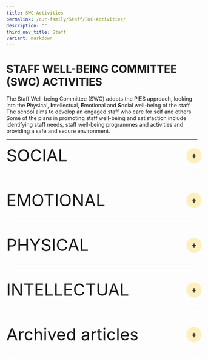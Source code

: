 ```yaml
---
title: SWC Activities
permalink: /our-family/Staff/SWC-Activities/
description: ""
third_nav_title: Staff
variant: markdown
---
```

# STAFF WELL-BEING COMMITTEE (SWC) ACTIVITIES

The Staff Well-being Committee (SWC) adopts the PIES approach, looking into the **P**hysical, **I**ntellectual, **E**motional and **S**ocial well-being of the staff. The school aims to develop an engaged staff who care for self and others. Some of the plans in promoting staff well-being and satisfaction include identifying staff needs, staff well-being programmes and activities and providing a safe and secure environment.

---

<details><summary>SOCIAL</summary>

<h3>Staff Appreciation Week: Grateful Moments, Lasting Impact</h3>

<p><i>“It’s my life~~~” Bon Jovi’s</i> song rang out as the principal joined in the groove, signaling the official yet fun start of the Staff Appreciation Lunch. With the microphone in hand, groups eagerly showcased their unique identities – flaunting glossy balloons, rocking cool shades, or sporting bandana scarves. The royal blue attire, paired with tiaras or songkoks, added a dash of flair, as everyone embraced the theme of ‘Be Yourself.’</p>
	
<div class="carousel">
    <div class="images">
        <img alt="Image 1" src="https://staging-lite.d3o5f2eggdqz6.amplifyapp.com/images/Our%20Family/Staff/SWC%20Activities/Social/2024_staff_retreat3.png">
        <img alt="Image 2" src="https://staging-lite.d3o5f2eggdqz6.amplifyapp.com/images/Our%20Family/Staff/SWC%20Activities/Social/2024_staff_retreat6.png">
        <img alt="Image 3" src="https://staging-lite.d3o5f2eggdqz6.amplifyapp.com/images/Our%20Family/Staff/SWC%20Activities/Social/2024_staff_retreat7.png">
        <img alt="Image 4" src="https://staging-lite.d3o5f2eggdqz6.amplifyapp.com/images/Our%20Family/Staff/SWC%20Activities/Social/2024_staff_retreat8.png">
      <img alt="Image 5" src="https://staging-lite.d3o5f2eggdqz6.amplifyapp.com/images/Our%20Family/Staff/SWC%20Activities/Social/2024_staff_retreat9.png"> 
      <img alt="Image 6" src="https://staging-lite.d3o5f2eggdqz6.amplifyapp.com/images/Our%20Family/Staff/SWC%20Activities/Social/2024_staff_retreat10.png">  
      <img alt="Image 7" src="https://staging-lite.d3o5f2eggdqz6.amplifyapp.com/images/Our%20Family/Staff/SWC%20Activities/Social/2024_staff_retreat11.png">       
    </div>
</div>

<p>As the delectable eight-course feast unfolded, the room buzzed with excitement, spurred on by a battery of games. Fearless and fun-loving souls dressed up as Albert Einstein, Ninja Turtle, Phua Chu Kang, Wonder Woman or Pikachu with whatever their tablemates could find. The invitees also uncovered each other's hidden talents and passions: Who blesses people with self-made pineapple tarts? Who is an intrepid traveler and converses in Japanese effortlessly?  Whose home is a kitty paradise? Whether or not you know these answers, the YCKSS family was awestruck by the versatility and delightful surprises of those in the very same room. Even the conventional lucky draw had an uncannily unconventional twist, leaving everyone beaming as winners of vouchers, big wads or not.</p>
	
<div class="carousel">
    <div class="images">
        <img alt="Image 1" src="https://staging-lite.d3o5f2eggdqz6.amplifyapp.com/images/Our%20Family/Staff/SWC%20Activities/Social/2024_staff_retreat4.png">
        <img alt="Image 2" src="https://staging-lite.d3o5f2eggdqz6.amplifyapp.com/images/Our%20Family/Staff/SWC%20Activities/Social/2024_staff_retreat5.png">
    </div>
</div>

<p>Thanks to the hilariously funny emcees, laughter and cheers permeated the venue, filling Holiday Inn @ Atrium with a sense of camaraderie that truly defined the luncheon on 28 August.</p>
	
![The emcees for Staff Appreciation Day 2024](/images/Our%20Family/Staff/SWC%20Activities/Social/2024_staff_retreat15.png)

<p>But the luncheon was not the only highlight! In the days leading up to the event, cards of gratitude and gifts of choice – epitomising the SPICEY framework – were lovingly handed out, radiating warmth and sending a pellucidly clear message to every member of the YCKSS family: You are never alone in this.</p>
	
	
<h3>Mini Durian Delights</h3>

<p>The air buzzed with anticipation when a hint of its presence was dropped through a text message. Upon its arrival, the atmosphere intensified; some rushed up to it with their like-minded colleagues, while others scrunched up their noses yet politely declined, saying, ‘I would give it a miss.’ It is none other than the king of fruits – durian!</p>

<p>On the 28th of June 2024, staff were greeted by the strong and distinct aroma of durians. Enthusiasts revelled in its rich and creamy texture, especially in the company of other durian lovers at the Heritage Gallery. Whether the unique aroma elicited adoration or aversion, everyone had either the king of fruits or other delectable fruits to savour that day. While durians may reign supreme in the hearts of many fruit lovers, they did not overshadow the significance of the shared experience among us in the teaching fraternity.</p>

<img src="https://staging-lite.d3o5f2eggdqz6.amplifyapp.com/images/Our%20Family/Staff/SWC%20Activities/Social/Mini_DD_2.png">
	
<img src="https://staging-lite.d3o5f2eggdqz6.amplifyapp.com/images/Our%20Family/Staff/SWC%20Activities/Social/Mini_DD_3.png">
	
<img src="https://staging-lite.d3o5f2eggdqz6.amplifyapp.com/images/Our%20Family/Staff/SWC%20Activities/Social/Mini_DD_5.png">

<h3>Embracing the Spirit of Hari Raya</h3>


<p>Hari Raya festivities are synonymous with an exquisite array of culinary delights. It was no exception this year, with the primary aim of fostering YCKSS familial ties. On 19 April, as the aroma of tantalising lunch filled the air, it set the perfect backdrop for colleagues to engage in hearty conversations amidst their busy lives.</p>

<p>Gathered in the cozy comfort of the Dance Studio 2, we revelled in the light-hearted stories steeped in history and practices of Muslims. While it culminated in quizzes that challenged our knowledge and wit, the winners brought home some mementos that served as vivid reminders of the generosity and inclusivity embedded within the Muslim culture.</p>

<img src="https://www.yiochukangsec.moe.edu.sg/images/Our%20Family/Staff/SWC%20Activities/Social/Hari_Raya_2024_SWC_Slide1.png">

<img src="https://www.yiochukangsec.moe.edu.sg/images/Our%20Family/Staff/SWC%20Activities/Social/Hari_Raya_2024_SWC_Slide2.png">

<img src="https://www.yiochukangsec.moe.edu.sg/images/Our%20Family/Staff/SWC%20Activities/Social/Hari_Raya_2024_SWC_Slide3.png">

<img src="https://www.yiochukangsec.moe.edu.sg/images/Our%20Family/Staff/SWC%20Activities/Social/Hari_Raya_2024_SWC_Slide4.png">

<h3>Chinese New Year Celebrations 2024</h3>


<p>To usher in the Year of the Dragon, all YCKSS staff convened in a calligraphy session on 2 February 2024. Empowered with creative autonomy, everyone carefully and meticulously penned auspicious words of their choice and engaged in the delicate art of paper cutting, reflecting personalised aspirations. The celebration would not be complete without the venerable tradition of Lo Hei on 16 February 2024, when a myriad of ingredients were tossed with one collective purpose: ringing in peace and prosperity in the coming year.</p>

<img src="https://www.yiochukangsec.moe.edu.sg/images/Our%20Family/Staff/SWC%20Activities/Social/Slide1.png">
<img src="https://www.yiochukangsec.moe.edu.sg/images/Our%20Family/Staff/SWC%20Activities/Social/Slide2.png">
<img src="https://www.yiochukangsec.moe.edu.sg/images/Our%20Family/Staff/SWC%20Activities/Social/Slide3.png">
<img src="https://www.yiochukangsec.moe.edu.sg/images/Our%20Family/Staff/SWC%20Activities/Social/Slide4.png">
<img src="https://www.yiochukangsec.moe.edu.sg/images/Our%20Family/Staff/SWC%20Activities/Social/Slide5.png">

</details>

<details><summary>EMOTIONAL</summary>

<h3>Monthly Theme Dressing</h3>

<p>Monthly Theme Dressing helps to bond staff and to commemorate certain events such as World Water Day, Earth Day...etc: The themes so far have been:-</p>

<ol>
<li>Valentines Day (Pink)</li>
<li>World Water Day (Sea of Blue)</li>
<li>Earth Day (Green)</li>
<li>White</li>
<li>Yellow and Gold</li>
<li>Rose Quartz</li>
</ol>

<h4>Quotes from participants</h4>

<img src="https://www.yiochukangsec.moe.edu.sg/images/Our%20Family/Staff/SWC%20Activities/Emotional/E1.png">

<img src="https://www.yiochukangsec.moe.edu.sg/images/Our%20Family/Staff/SWC%20Activities/Emotional/E2.png">

<img src="https://www.yiochukangsec.moe.edu.sg/images/Our%20Family/Staff/SWC%20Activities/Emotional/E3.png">

<img src="https://www.yiochukangsec.moe.edu.sg/images/Our%20Family/Staff/SWC%20Activities/Emotional/E4.png">

<img src="https://www.yiochukangsec.moe.edu.sg/images/Our%20Family/Staff/SWC%20Activities/Emotional/E5.png">

<img src="https://www.yiochukangsec.moe.edu.sg/images/Our%20Family/Staff/SWC%20Activities/Emotional/E6.jpg">

<h3> Manito-Manitee Game</h3>


	<p>During the month of September, we played the Manito-Manitee Game (Angel-Mortal) to encourage a caring environment in the school and to enhance staff bonding. All staff (teaching and non-teaching)* were randomly paired and everyone had to take care of their appointed Manitee, for a month. Many gave gifts and wrote encouraging notes to brighten up the day, but they would remain anonymous until revelation day, which was Teachers' Day. There were hand made gifts and improvised wrapping papers , well thought and nicely wrapped up snacks and useful stationery.</p>
	
<p>All in all, most staff gave positive feedback and are looking forward to more of such engaging activities in future.</p>

<img src="https://www.yiochukangsec.moe.edu.sg/images/Our%20Family/Staff/SWC%20Activities/Emotional/E7.png">

<img src="https://www.yiochukangsec.moe.edu.sg/images/Our%20Family/Staff/SWC%20Activities/Emotional/E8.png">

<h3>Potluck Breakfast Session</h3>


<p>The staff welfare committee had organised a Brunch Potluck session during Marking Day. Food has always been a successful way to bring staff from different department together. Every department was invited to bring a few different types of food. There was a splendid array of food on the table. Staff enjoyed themselves.</p>

<h4> Quotes from participants</h4>

<img src="https://www.yiochukangsec.moe.edu.sg/images/Our%20Family/Staff/SWC%20Activities/Emotional/E9.png">

<img src="https://www.yiochukangsec.moe.edu.sg/images/Our%20Family/Staff/SWC%20Activities/Emotional/E10.png">

<img src="https://www.yiochukangsec.moe.edu.sg/images/Our%20Family/Staff/SWC%20Activities/Emotional/E11.jpg">


</details>

<details><summary>PHYSICAL</summary>

<h3>Run for Your ‘Life’</h3>


<blockquote> ‘Stretch! Swing! Skip! Squat!’ ...</blockquote>

<p>These were some of the warm-up exercises that a group of staff performed before commencing their 14 th MOE Olive Run at Singapore Sports Hub, OCBC Square, on 13 July 2024. Whether or not their counterparts were dashing past them toward the finishing line, they remained focused on their personal pace, form, and even the enjoyment of
the scenic beauty around them. Ultimately, their primary goal in joining the activity was to stay fit and healthy. Anything else, such as refreshments, goodie bags, complimentary fitness check, and even lucky draw prizes, was a bonus but secondary. After all, health is the greatest wealth.</p>

<img src="/images/Our%20Family/Staff/SWC%20Activities/Physical/OliveRun_1.jpg">
<img src="/images/Our%20Family/Staff/SWC%20Activities/Physical/OliveRun_2.jpg">
<img src="/images/Our%20Family/Staff/SWC%20Activities/Physical/OliveRun_3.jpg">

<h3>Yoga: Ignite Your Mind, Body and Soul!</h3>


<p>Armed with water bottles, towels, and even yoga mats, the staff soldiered on to the sacred sanctuaries where tranquil melodies and revitalising yoga awaited on an ordinary Friday, 1 March 2024. Namaste!</p>

<p>Having greeted the yoga teachers respectfully, some traversed along an infinity pattern gracefully in the cavernous hall, while others curled their toes and lifted their hips methodically in the cozy studio. The rewards were immense – radiant smiles across the faces, beads of perspiration testament to a vigorous workout and last but not least, a much-cherished respite from the hustle and bustle of life.</p>

<img src="https://www.yiochukangsec.moe.edu.sg/images/Our%20Family/Staff/SWC%20Activities/Physical/YOGA1.png">
<img src="https://www.yiochukangsec.moe.edu.sg/images/Our%20Family/Staff/SWC%20Activities/Physical/YOGA2.png">
<img src="https://www.yiochukangsec.moe.edu.sg/images/Our%20Family/Staff/SWC%20Activities/Physical/YOGA3.png">
<img src="https://www.yiochukangsec.moe.edu.sg/images/Our%20Family/Staff/SWC%20Activities/Physical/YOGA4.png">

<h3> Staff Appreciation Day 5th Sept</h3>


<p>The grouping for the bowling activity was done so that every team had a mixed number of bowlers from school leaders to the EAS staff. There was much bonding during the event. It was an event that favoured no male or female bowlers. All 120 bowlers had an equal chance of doing well for the team. At the end of the day, hidden talents in bowling emerged and the rest had a very joyful day.</p>

<h4>Quotes from participants</h4>

<img src="https://www.yiochukangsec.moe.edu.sg/images/Our%20Family/Staff/SWC%20Activities/Physical/P1.png">

<img src="https://www.yiochukangsec.moe.edu.sg/images/Our%20Family/Staff/SWC%20Activities/Physical/P2.jpg">


<h3>Staff retreat &amp; celebrations</h3>


<p>Objective : To foster strong and cohesive teams through a team building staff retreat.</p>

<p>Feel the soft sand, the smooth sea and the bright sun while we **"Cruise the Southern Seas of Singapore"** - an adventure to discover the sustainability efforts of Singapore in the Southern Islands of Sisters Island, Kusu Island, Pulau Semakau, Pulau Bukom.</p>

<p>It was a clear sky on Friday, 24 June 2022, after days of rain. The staff had a bonding game with a boarding pass on the buses going to the Marina Bay Ferry Terminal. The staff disembarked on Kusu Island where they had a game untangling themselves. Engaging session learning the legends of the names of the islands, the sustainability efforts by the government.</p>

<p>Ended the day with a buffet lunch on Sentosa. Staff made a pledge to save the environment.</p>

<img src="https://www.yiochukangsec.moe.edu.sg/images/Our%20Family/Staff/SWC%20Activities/Physical/P3.png">

<img src="https://www.yiochukangsec.moe.edu.sg/images/Our%20Family/Staff/SWC%20Activities/Physical/P4.png">

</details>

<details><summary>INTELLECTUAL</summary>

<h3>Professional Development</h3>


<p>Professional development sessions ensure that staff continue to strengthen their practice throughout their career.</p>

<p>The key learning programmes for 2019 are Assessment for Learning (AfL), Differentiated Instruction (DI) and ICT in Pedagogy using The Student Learning Space (SLS).</p>

<h4>Quotes from participants</h4>

<img src="https://www.yiochukangsec.moe.edu.sg/images/Our%20Family/Staff/SWC%20Activities/Intellectual/I1.png">

<img src="https://www.yiochukangsec.moe.edu.sg/images/Our%20Family/Staff/SWC%20Activities/Intellectual/I2.png">

<img src="https://www.yiochukangsec.moe.edu.sg/images/Our%20Family/Staff/SWC%20Activities/Intellectual/I3.png">

<h3>Celebration of Learning Day</h3>


<p>The objectives of the annual Celebration of Learning Day are as follows:</p>

<ul>
<li>To celebrate and affirm the meaningful work done by PLTs since 2021 Term 3.</li>
<li>To provide a platform for PLTs to share and learn from each other.</li>
<li>To allow PLTs to gather feedback and suggestions to improve on the lesson design and refine their tech-enabled learning activities.</li>
</ul>

<p>The Celebration of Learning Day employed the Blended Learning approach with VP Mr Kevin Lim delivering his opening remarks via the Zoom Platform while the showcase of PLT lesson packages by 21 teams was conducted face-to-face in separate classrooms for safe distancing in 2021.</p>

<img src="https://www.yiochukangsec.moe.edu.sg/images/Our%20Family/Staff/SWC%20Activities/Intellectual/I4.png">

<h3>First Aid Course</h3>


<p>Our teachers continue to improve their competencies even when the school term has ended. The Standard First-Aid Course + CPR + AED Course Online Theory lesson was held on 6 September 2021 and the Face to Face Practical session was held on 19 November 2021. The objective of the course is to ensure that all staff be trained in life saving skills.</p>

<img src="https://www.yiochukangsec.moe.edu.sg/images/Our%20Family/Staff/SWC%20Activities/Intellectual/I5.png">
	
</details>

<details><summary>Archived articles</summary>
	
<h3>Durian Feast</h3>

<p>At the durian feast held on 31st July 2019, our staff were spoiled for choices. With a variety of fruits to choose from, the King of fruits was definitely the favourite. Staff who tried the Mao Shan Wang (MSW) durian, known to be the premium type, commented on its rich, bitter and heavily rich flavour.</p>

<p>It was indeed a great way to end the day and we had an enjoyable bonding session over the feasting.</p>

<h4>Quotes from participants</h4>

<img src="https://www.yiochukangsec.moe.edu.sg/images/Our%20Family/Staff/SWC%20Activities/Social/S17.png">

<img src="https://www.yiochukangsec.moe.edu.sg/images/Our%20Family/Staff/SWC%20Activities/Social/S18.png">

<img src="https://www.yiochukangsec.moe.edu.sg/images/Our%20Family/Staff/SWC%20Activities/Social/S19.png">

</details>

<style>
@charset "UTF-8";

canvas,
img,
picture,
svg,
video {
    display: block;
    max-width: 100%
}

button,
input,
select,
textarea {
    font: inherit
}

h1,
h2,
h3,
h4,
h5,
h6,
p {
    overflow-wrap: break-word
}

#__next,
#root {
    isolation: isolate
}
	
blockquote {
    position: relative;
    font-family: 'Helvetica Neue', 'Georgia', 'Garamond', 'Times New Roman', serif;
    font-size: 1.5rem;
    line-height: 2em;
    font-style: italic;
}
img {
    font-style: italic;
    vertical-align: middle;
    background-repeat: no-repeat;
    background-size: cover
}

details {
    max-width: 100ch;
    background-color: inherit;
    border-radius: 1rem;
	  margin-bottom: 2.5rem;
    box-shadow: 0 .05rem .05rem rgba(0, 0, 0, .05)
}

details summary {
    display: flex;
    align-items: center;
    justify-content: space-between;
    font-weight: 400;
    font-size: 2.75rem;
	  margin-bottom: 1.5rem;
    transition: margin-bottom .5s ease;
    position: relative
}

details summary::-webkit-details-marker,
details summary::marker {
    content: " ";
    display: none
}

details summary::after {
    content: "+";
    font-size: 1.5rem;
    font-weight: 500;
    margin-right: .8rem;
    cursor: pointer;
    background-color: rgba(255, 195, 5, .25);
    padding: .75rem;
    display: grid;
    place-content: center;
    aspect-ratio: 1;
    line-height: 0;
    position: absolute;
    top: .5rem;
    right: -1.5rem;
    border-radius: 50%
}

details :not(summary) {
    animation-name: fade;
    animation-duration: .5s
}

details[open] summary {
    margin-bottom: 1.5rem
}

details[open] summary::after {
    content: "×"
}

@keyframes fade {
    0% {
        opacity: 0
    }

    2.5% {
        opacity: .02
    }

    5% {
        opacity: .05
    }

    10% {
        opacity: .1
    }

    25% {
        opacity: .25
    }

    60% {
        opacity: .6
    }

    100% {
        opacity: 1
    }
}
	
/* Basic carousel styling */
      .carousel {
        width: 100%;
        height: 60vh;
        /* 50% of the viewport height */
        overflow: hidden;
        position: relative;
        display: flex;
        justify-content: center;
        align-items: center;
        scroll-snap-type: x mandatory;
      }

      .images {
        display: flex;
        /* width: 600%; /* Changed from 400% to accommodate the extra image */
        animation: scroller 40s infinite alternate ease-in-out;
        /* Increased duration to 40s for smoother transition */
      }

      /* Keyframe animation for horizontal scrolling with fade effect */
      @keyframes scroll {
        0% {
          transform: translateX(0);
        }

        20% {
          transform: translateX(-100%);
        }

        /*21%, 35% { transform: translateX(-100%); opacity: 1; }*/
        40% {
          transform: translateX(-200%);
        }

        /*41%, 55% { transform: translateX(-200%); opacity: 1; }*/
        60% {
          transform: translateX(-300%);
        }

        /* 61%, 75% { transform: translateX(-300%); opacity: 1; } */
        80% {
          transform: translateX(-400%);
        }

        /* 81%, 95% { transform: translateX(-400%); opacity: 1; } */
        100% {
          transform: translateX(-500%);
        }

        /*100% { transform: translateX(-600%); }*/
      }

      @keyframes scroller {

        0%,
        100% {
          transform: translate3d(0, 0, 0);
          opacity: 1;
        }

        12.5%,
        25% {
          transform: translate3d(-100%, 0, 0);
          opacity: 1;
        }

        37.5%,
        50% {
          transform: translate3d(-200%, 0, 0);
          opacity: 1;
        }

        62.5%,
        75% {
          transform: translate3d(-300%, 0, 0);
          opacity: 1;
        }

        87.5%,
        100% {
          transform: translate3d(-400%, 0, 0);
          opacity: 1;
        }
      }

      .carousel:hover .images {
        animation-play-state: paused;
      }

      .images img {
        scroll-snap-align: center;
        /*padding-left: 20px;
        padding-right: 20px;*/
        max-width: 100%;
        /* This ensures each image takes up the full width of the carousel */
        height: 100%;
        object-fit: contain;
        flex-shrink: 0;
        /* Prevents the images from shrinking */
      }
</style>